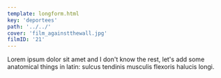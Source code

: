 ```yaml
---
template: longform.html
key: 'deportees'
path: '../../'
cover: 'film_againstthewall.jpg'
filmID: '21'
---
```


Lorem ipsum dolor sit amet and I don't know the rest, let's add some anatomical things in latin: sulcus tendinis musculis flexoris halucis longi.
